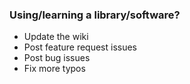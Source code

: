 ### Using/learning a library/software?

<ul data-bespoke-bullet>
  <li data-bespoke-bullet>Update the wiki</li>
  <li data-bespoke-bullet>Post feature request issues</li>
  <li data-bespoke-bullet>Post bug issues</li>
  <li data-bespoke-bullet>Fix more typos</li>
</ul>
